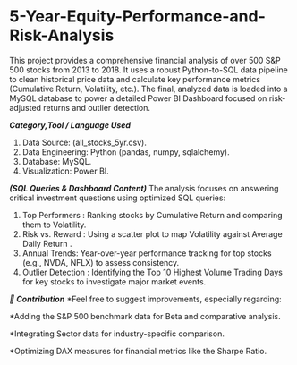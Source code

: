 # 5-Year-Equity-Performance-and-Risk-Analysis
This project provides a comprehensive financial analysis of over 500 S&P 500 stocks from 2013 to 2018. It uses a robust Python-to-SQL data pipeline to clean historical price data and calculate key performance metrics (Cumulative Return, Volatility, etc.). The final, analyzed data is loaded into a MySQL database to power a detailed Power BI Dashboard focused on risk-adjusted returns and outlier detection.

***Category,Tool / Language Used***
1. Data Source: (all_stocks_5yr.csv).
2. Data Engineering: Python (pandas, numpy, sqlalchemy).
3. Database: MySQL.
4. Visualization: Power BI.

***(SQL Queries & Dashboard Content)***
The analysis focuses on answering critical investment questions using optimized SQL queries:
1. Top Performers : Ranking stocks by Cumulative Return and comparing them to Volatility.
2. Risk vs. Reward : Using a scatter plot to map Volatility against Average Daily Return .
3. Annual Trends: Year-over-year performance tracking for top stocks (e.g., NVDA, NFLX) to assess consistency.
4. Outlier Detection : Identifying the Top 10 Highest Volume Trading Days for key stocks to investigate major market events.





***🤝 Contribution***
*Feel free to suggest improvements, especially regarding:

*Adding the S&P 500 benchmark data for Beta and comparative analysis.

*Integrating Sector data for industry-specific comparison.

*Optimizing DAX measures for financial metrics like the Sharpe Ratio.
